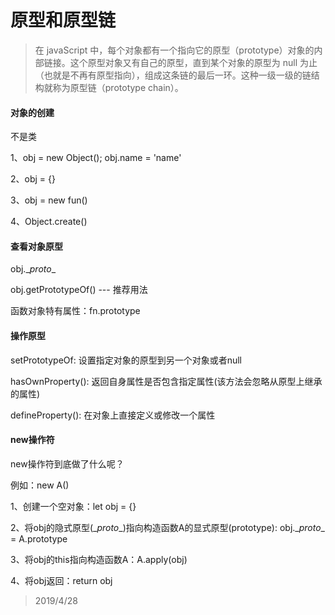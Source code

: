 # 原型和原型链
> 在 javaScript 中，每个对象都有一个指向它的原型（prototype）对象的内部链接。这个原型对象又有自己的原型，直到某个对象的原型为 null 为止（也就是不再有原型指向），组成这条链的最后一环。这种一级一级的链结构就称为原型链（prototype chain）。

#### 对象的创建
不是类

1、obj = new Object(); obj.name = 'name'

2、obj = {}

3、obj = new fun()

4、Object.create()

#### 查看对象原型
obj.\__proto__

obj.getPrototypeOf() --- 推荐用法

函数对象特有属性：fn.prototype

#### 操作原型
setPrototypeOf: 设置指定对象的原型到另一个对象或者null

hasOwnProperty(): 返回自身属性是否包含指定属性(该方法会忽略从原型上继承的属性)

defineProperty(): 在对象上直接定义或修改一个属性

#### new操作符
new操作符到底做了什么呢？

例如：new A()

1、创建一个空对象：let obj = {}

2、将obj的隐式原型(\__proto__)指向构造函数A的显式原型(prototype): obj.\__proto__ = A.prototype

3、将obj的this指向构造函数A：A.apply(obj)

4、将obj返回：return obj


> 2019/4/28
